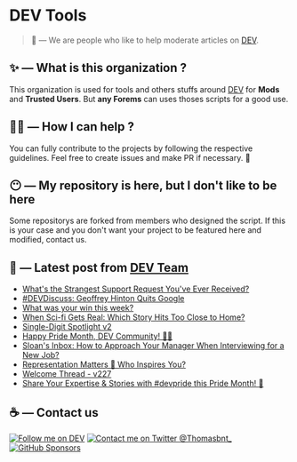 # DEV Tools

> 🔧 — We are people who like to help moderate articles on [DEV](https://dev.to).

## ✨ — What is this organization ?

This organization is used for tools and others stuffs around [DEV](https://dev.to) for **Mods** and **Trusted Users**. But __any Forems__ can uses thoses scripts for a good use.


## 💪🏼 — How I can help ?

You can fully contribute to the projects by following the respective guidelines. Feel free to create issues and make PR if necessary. 🎉

## 😶 — My repository is here, but I don't like to be here

Some repositorys are forked from members who designed the script. If this is your case and you don't want your project to be featured here and modified, contact us.

## 📝 — Latest post from [DEV Team](https://dev.to/devteam)

<!-- BLOG-POST-LIST:START -->
- [What&#39;s the Strangest Support Request You&#39;ve Ever Received?](https://dev.to/devteam/whats-the-strangest-support-request-youve-ever-received-3gdc)
- [#DEVDiscuss: Geoffrey Hinton Quits Google](https://dev.to/devteam/devdiscuss-geoffrey-hinton-quits-google-2a85)
- [What was your win this week?](https://dev.to/devteam/what-was-your-win-this-week-35fe)
- [When Sci-fi Gets Real: Which Story Hits Too Close to Home?](https://dev.to/devteam/when-sci-fi-gets-real-which-story-hits-too-close-to-home-2n86)
- [Single-Digit Spotlight v2](https://dev.to/devteam/single-digit-spotlight-v2-10b2)
- [Happy Pride Month, DEV Community! 🏳️‍🌈](https://dev.to/devteam/happy-pride-month-dev-community-298e)
- [Sloan&#39;s Inbox: How to Approach Your Manager When Interviewing for a New Job?](https://dev.to/devteam/sloans-inbox-how-to-approach-your-manager-when-interviewing-for-a-new-job-129m)
- [Representation Matters 🌈 Who Inspires You?](https://dev.to/devteam/representation-matters-who-inspires-you-1ip0)
- [Welcome Thread - v227](https://dev.to/devteam/welcome-thread-v227-2lb3)
- [Share Your Expertise &amp; Stories with #devpride this Pride Month! 🌈](https://dev.to/devteam/share-your-expertise-stories-with-devpride-this-pride-month-39mc)
<!-- BLOG-POST-LIST:END -->


## ☕ — Contact us

[![Follow me on DEV](https://img.shields.io/badge/dev.to-%2308090A.svg?&style=for-the-badge&logo=dev.to&logoColor=white&alt=devto)](https://dev.to/thomasbnt)
[![Contact me on Twitter @Thomasbnt_](https://img.shields.io/badge/Contact%20me%20on%20Twitter-%231DA1F2.svg?&style=for-the-badge&logo=twitter&logoColor=white&alt=twitter)](https://twitter.com/messages/1142357270-1142357270?text=Hello,%20I%20contact%20you%20from%20devtotools%20&recipient_id=1142357270) [![GitHub Sponsors](https://img.shields.io/badge/Sponsor%20me-%23EA54AE.svg?&style=for-the-badge&logo=github-sponsors&logoColor=white)](https://github.com/sponsors/thomasbnt)



